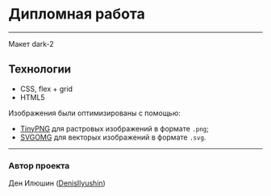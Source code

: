 # Дипломная работа
---
Макет dark-2

## Технологии

- CSS, flex + grid
- HTML5

Изображения были оптимизированы с помощью:
- [TinyPNG](https://tinypng.com/) для растровых изображений в формате `.png`;
- [SVGOMG](https://jakearchibald.github.io/svgomg/) для векторых изображений в формате `.svg`.

---
### Автор проекта
 
Ден Илюшин ([DenisIlyushin](https://github.com/DenisIlyushin/))
